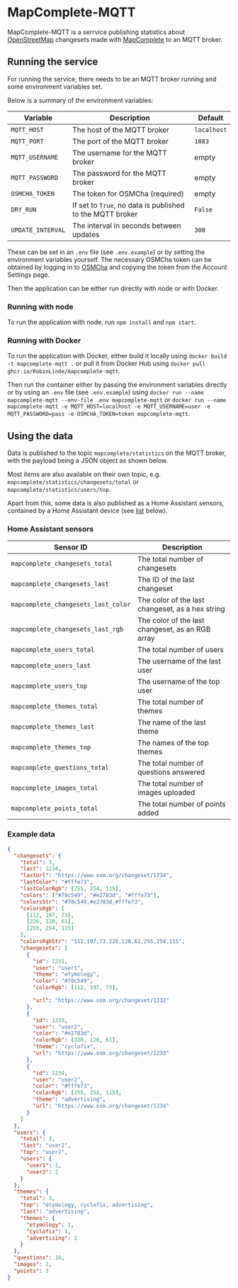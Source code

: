 # MapComplete-MQTT

MapComplete-MQTT is a serrvice publishing statistics about [OpenStreetMap](https://www.openstreetmap.org) changesets made with [MapComplete](https://github.com/pietervdvn/MapComplete) to an MQTT broker.

## Running the service

For running the service, there needs to be an MQTT broker running and some environment variables set.

Below is a summary of the environment variables:

| Variable          | Description                                               | Default     |
| ----------------- | --------------------------------------------------------- | ----------- |
| `MQTT_HOST`       | The host of the MQTT broker                               | `localhost` |
| `MQTT_PORT`       | The port of the MQTT broker                               | `1883`      |
| `MQTT_USERNAME`   | The username for the MQTT broker                          | empty       |
| `MQTT_PASSWORD`   | The password for the MQTT broker                          | empty       |
| `OSMCHA_TOKEN`    | The token for OSMCha (required)                           | empty       |
| `DRY_RUN`         | If set to `True`, no data is published to the MQTT broker | `False`     |
| `UPDATE_INTERVAL` | The interval in seconds between updates                   | `300`       |

These can be set in an `.env` file (see `.env.example`) or by setting the environment variables yourself.
The necessary OSMCha token can be obtained by logging in to [OSMCha](https://osmcha.org) and copying the token from the Account Settings page.

Then the application can be either run directly with node or with Docker.

### Running with node

To run the application with node, run `npm install` and `npm start`.

### Running with Docker

To run the application with Docker, either build it locally using `docker build -t mapcomplete-mqtt .` or pull it from Docker Hub using `docker pull ghcr.io/RobinLinde/mapcomplete-mqtt`.

Then run the container either by passing the environment variables directly or by using an `.env` file (see `.env.example`) using `docker run --name mapcomplete-mqtt --env-file .env mapcomplete-mqtt` or `docker run --name mapcomplete-mqtt -e MQTT_HOST=localhost -e MQTT_USERNAME=user -e MQTT_PASSWORD=pass -e OSMCHA_TOKEN=token mapcomplete-mqtt`.

## Using the data

Data is published to the topic `mapcomplete/statistics` on the MQTT broker, with the payload being a JSON object as shown below.

Most items are also available on their own topic, e.g. `mapcomplete/statistics/changesets/total` or `mapcomplete/statistics/users/top`.

Apart from this, some data is also published as a Home Assistant sensors, contained by a Home Assistant device (see [list](#home-assistant-sensors) below).

### Home Assistant sensors

| Sensor ID                           | Description                                      |
| ----------------------------------- | ------------------------------------------------ |
| `mapcomplete_changesets_total`      | The total number of changesets                   |
| `mapcomplete_changesets_last`       | The ID of the last changeset                     |
| `mapcomplete_changesets_last_color` | The color of the last changeset, as a hex string |
| `mapcomplete_changesets_last_rgb`   | The color of the last changeset, as an RGB array |
| `mapcomplete_users_total`           | The total number of users                        |
| `mapcomplete_users_last`            | The username of the last user                    |
| `mapcomplete_users_top`             | The username of the top user                     |
| `mapcomplete_themes_total`          | The total number of themes                       |
| `mapcomplete_themes_last`           | The name of the last theme                       |
| `mapcomplete_themes_top`            | The names of the top themes                      |
| `mapcomplete_questions_total`       | The total number of questions answered           |
| `mapcomplete_images_total`          | The total number of images uploaded              |
| `mapcomplete_points_total`          | The total number of points added                 |

### Example data

```json
{
  "changesets": {
    "total": 3,
    "last": 1234,
    "lastUrl": "https://www.osm.org/changeset/1234",
    "lastColor": "#fffe73",
    "lastColorRgb": [255, 254, 115],
    "colors": ["#70c549", "#e2783d", "#fffe73"],
    "colorsStr": "#70c549,#e2783d,#fffe73",
    "colorsRgb": [
      [112, 197, 73],
      [226, 120, 61],
      [255, 254, 115]
    ],
    "colorsRgbStr": "112,197,73,226,120,61,255,254,115",
    "changesets": [
      {
        "id": 1231,
        "user": "user1",
        "theme": "etymology",
        "color": "#70c549",
        "colorRgb": [112, 197, 73],

        "url": "https://www.osm.org/changeset/1232"
      },
      {
        "id": 1233,
        "user": "user2",
        "color": "#e2783d",
        "colorRgb": [226, 120, 61],
        "theme": "cyclofix",
        "url": "https://www.osm.org/changeset/1233"
      },
      {
        "id": 1234,
        "user": "user2",
        "color": "#fffe73",
        "colorRgb": [255, 254, 115],
        "theme": "advertising",
        "url": "https://www.osm.org/changeset/1234"
      }
    ]
  },
  "users": {
    "total": 3,
    "last": "user2",
    "top": "user2",
    "users": {
      "user1": 1,
      "user2": 2
    }
  },
  "themes": {
    "total": 3,
    "top": "etymology, cyclofix, advertising",
    "last": "advertising",
    "themes": {
      "etymology": 1,
      "cyclofix": 1,
      "advertising": 1
    }
  },
  "questions": 10,
  "images": 2,
  "points": 3
}
```
